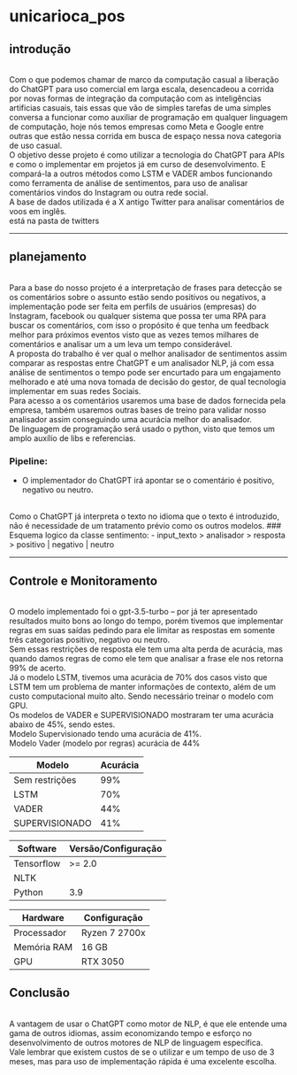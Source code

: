 # unicarioca_pos

## introdução
<br>
Com o que podemos chamar de marco da computação casual a liberação do ChatGPT para uso comercial em larga escala, desencadeou a corrida por novas formas de integração da computação com as inteligências artificias casuais, tais essas que vão de simples tarefas de uma simples conversa a funcionar como auxiliar de programação em qualquer linguagem de computação, hoje nós temos empresas como Meta e Google entre outras que estão nessa corrida em busca de espaço nessa nova categoria de uso casual.
<br>
O objetivo desse projeto é como utilizar a tecnologia do ChatGPT para APIs e como o implementar em projetos já em curso de desenvolvimento. E compará-la a outros métodos como LSTM e VADER ambos funcionando como ferramenta de análise de sentimentos, para uso de analisar comentários vindos do Instagram ou outra rede social.
<br>
A base de dados utilizada é a X antigo Twitter para analisar comentários de voos em inglês.
<br>
está na pasta de twitters
<hr>

## planejamento
<br>
Para a base do nosso projeto é a interpretação de frases para detecção se os comentários sobre o assunto estão sendo positivos ou negativos, a implementação pode ser feita em perfils de usuários (empresas) do Instagram, facebook ou qualquer sistema que possa ter uma RPA para buscar os comentários, com isso o propósito é que tenha um feedback melhor para próximos eventos visto que as vezes temos milhares de comentários e analisar um a um leva um tempo considerável.
<br>
A proposta do trabalho é ver qual o melhor analisador de sentimentos assim comparar as respostas entre ChatGPT e um analisador NLP, já com essa análise de sentimentos o tempo pode ser encurtado para um engajamento melhorado e até uma nova tomada de decisão do gestor, de qual tecnologia implementar em suas redes Sociais.
<br>
Para acesso a os comentários usaremos uma base de dados fornecida pela empresa, também usaremos outras bases de treino para validar nosso analisador assim conseguindo uma acurácia melhor do analisador.
<br>
De linguagem de programação será usado o python, visto que temos um amplo auxílio de libs e referencias.

### Pipeline:
- O implementador do ChatGPT irá apontar se o comentário é positivo, negativo ou neutro.
<br>
Como o ChatGPT já interpreta o texto no idioma que o texto é introduzido, não é necessidade de um tratamento prévio como os outros modelos.
### Esquema logico da classe sentimento:
- input_texto > analisador > resposta > positivo | negativo | neutro
<hr>

## Controle e Monitoramento
<br>
O modelo implementado foi o gpt-3.5-turbo – por já ter apresentado resultados muito bons ao longo do tempo, porém tivemos que implementar regras em suas saídas pedindo para ele limitar as respostas em somente três categorias positivo, negativo ou neutro.
<br>
Sem essas restrições de resposta ele tem uma alta perda de acurácia, mas quando damos regras de como ele tem que analisar a frase ele nos retorna 99% de acerto.
<br>
Já o modelo LSTM, tivemos uma acurácia de 70% dos casos visto que LSTM tem um problema de manter informações de contexto, além de um custo computacional muito alto. Sendo necessário treinar o modelo com GPU.
<br>
Os modelos de VADER e SUPERVISIONADO mostraram ter uma acurácia abaixo de 45%, sendo estes. 
<br>
Modelo Supervisionado tendo uma acurácia de 41%.
<br>
Modelo Vader (modelo por regras) acurácia de 44%


| Modelo            | Acurácia |
|-------------------|----------|
| Sem restrições    | 99%      |
| LSTM              | 70%      |
| VADER             | 44%      |
| SUPERVISIONADO    | 41%      |


| Software       | Versão/Configuração  |
|----------------|----------------------|
| Tensorflow     | >= 2.0               |
| NLTK           |                      |
| Python         | 3.9                  |

| Hardware       | Configuração         |
|----------------|----------------------|
| Processador    | Ryzen 7 2700x        |
| Memória RAM    | 16 GB                |
| GPU            | RTX 3050             |

## Conclusão
<br>
A vantagem de usar o ChatGPT como motor de NLP, é que ele entende uma gama de outros idiomas, assim economizando tempo e esforço no desenvolvimento de outros motores de NLP de linguagem específica.
<br>
Vale lembrar que existem custos de se o utilizar e um tempo de uso de 3 meses, mas para uso de implementação rápida é uma excelente escolha.